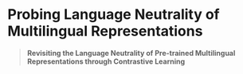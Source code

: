 #  Probing Language Neutrality of Multilingual Representations
> __Revisiting the Language Neutrality of Pre-trained Multilingual Representations through Contrastive Learning__ 
